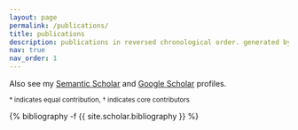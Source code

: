 ```yaml
---
layout: page
permalink: /publications/
title: publications
description: publications in reversed chronological order. generated by jekyll-scholar.
nav: true
nav_order: 1
---
```

<!-- _pages/publications.md -->

Also see my [Semantic Scholar](https://www.semanticscholar.org/author/Akshita-Bhagia/2166136235) and [Google Scholar](https://scholar.google.com/citations?user=fzH3_G4AAAAJ) profiles.

<sup>* indicates equal contribution, </sup> <sup>† indicates core contributors</sup> 

<div class="publications">

{% bibliography -f {{ site.scholar.bibliography }} %}

</div>
